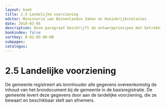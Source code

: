 ```yaml
---
layout: book
title: 2.5 Landelijke voorziening
editor: Ministerie van Binnenlandse Zaken en Koninkrijksrelaties
date: 2018-03-05
description: Deze paragraaf beschrijft de ontwerpprincipes met betrekking tot de landelijke voorziening.
bookindex: false
sortkey: B-02-05-00-00
subpages:
catalogus:
---
```


# 2.5 Landelijke voorziening

De gemeente registreert als bronhouder alle gegevens overeenkomstig de inhoud van het brondocument bij de gemeente in de basisregistratie. De gemeente levert deze gegevens door aan de landelijke voorziening, die ze bewaart en beschikbaar stelt aan afnemers.
